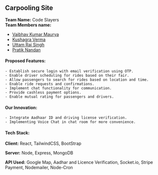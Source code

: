 

## Carpooling Site

**Team Name:** Code Slayers                                                       
**Team Members name:**
 - [Vaibhav Kumar Maurya](https://github.com/Vaibhavdev309)  
 - [Kushagra Verma](https://github.com/kushagra572)  
 - [Uttam Raj Singh](https://github.com/Uttam426)
 - [Pratik Nandan](https://github.com/pratik4505)

#### Proposed Features:

```
- Establish secure login with email verification using OTP. 
- Enable driver scheduling for rides based on their fair.
- Allow passengers to search for rides based on location and time.
- Enable ride requests and confirmations.
- Implement chat functionality for communication.
- Provide cashless payment options.
- Enable mutual rating for passengers and drivers.
```
#### Our Innovation:

```
- Integrate Aadhaar ID and driving license verification. 
- Implementing Voice Chat in chat room for more convenience.
```



#### Tech Stack:

**Client:** React, TailwindCSS, BootStrap

**Server:** Node, Express, MongoDB

**API Used:** Google Map, Aadhar and Licence Verification, Socket.io, Stripe Payment, Nodemailer, Node-Cron


